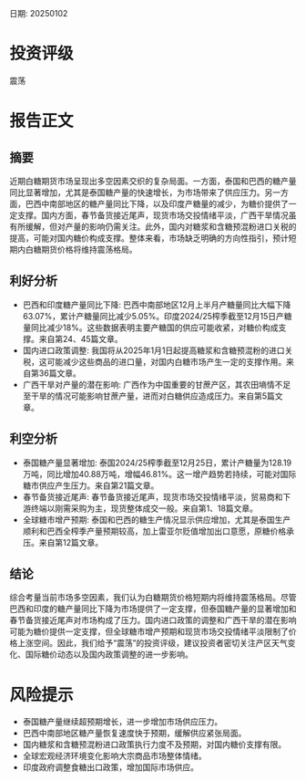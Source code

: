 
日期: 20250102

# 投资评级

震荡

# 报告正文

## 摘要

近期白糖期货市场呈现出多空因素交织的复杂局面。一方面，泰国和巴西的糖产量同比显著增加，尤其是泰国糖产量的快速增长，为市场带来了供应压力。另一方面，巴西中南部地区的糖产量同比下降，以及印度产糖量的减少，为糖价提供了一定支撑。国内方面，春节备货接近尾声，现货市场交投情绪平淡，广西干旱情况虽有所缓解，但对产量的影响仍需关注。此外，国内对糖浆和含糖预混粉进口关税的提高，可能对国内糖价构成支撑。整体来看，市场缺乏明确的方向性指引，预计短期内白糖期货价格将维持震荡格局。

## 利好分析

* 巴西和印度糖产量同比下降: 巴西中南部地区12月上半月产糖量同比大幅下降63.07%，累计产糖量同比减少5.05%。印度2024/25榨季截至12月15日产糖量同比减少18%。这些数据表明主要产糖国的供应可能收紧，对糖价构成支撑。来自第24、45篇文章。
* 国内进口政策调整: 我国将从2025年1月1日起提高糖浆和含糖预混粉的进口关税，这可能减少这些商品的进口量，对国内白糖市场产生一定的支撑作用。来自第36篇文章。
* 广西干旱对产量的潜在影响: 广西作为中国重要的甘蔗产区，其农田墒情不足至干旱的情况可能影响甘蔗产量，进而对白糖供应造成压力。来自第5篇文章。

## 利空分析

* 泰国糖产量显著增加: 泰国2024/25榨季截至12月25日，累计产糖量为128.19万吨，同比增加40.88万吨，增幅46.81%。这一增产趋势若持续，可能对国际糖市供应产生压力。来自第21篇文章。
* 春节备货接近尾声: 春节备货接近尾声，现货市场交投情绪平淡，贸易商和下游终端以刚需采购为主，现货整体成交一般。来自第1、18篇文章。
* 全球糖市增产预期: 泰国和巴西的糖生产情况显示供应增加，尤其是泰国生产顺利和巴西全榨季产量预期较高，加上雷亚尔贬值增加出口意愿，原糖价格承压。来自第12篇文章。

## 结论

综合考量当前市场多空因素，我们认为白糖期货价格短期内将维持震荡格局。尽管巴西和印度的糖产量同比下降为市场提供了一定支撑，但泰国糖产量的显著增加和春节备货接近尾声对市场构成了压力。国内进口政策的调整和广西干旱的潜在影响可能为糖价提供一定支撑，但全球糖市增产预期和现货市场交投情绪平淡限制了价格上涨空间。因此，我们给予“震荡”的投资评级，建议投资者密切关注产区天气变化、国际糖价动态以及国内政策调整的进一步影响。

# 风险提示

* 泰国糖产量继续超预期增长，进一步增加市场供应压力。
* 巴西中南部地区糖产量恢复速度快于预期，缓解供应紧张局面。
* 国内糖浆和含糖预混粉进口政策执行力度不及预期，对国内糖价支撑有限。
* 全球宏观经济环境变化影响大宗商品市场整体情绪。
* 印度政府调整食糖出口政策，增加国际市场供应。
